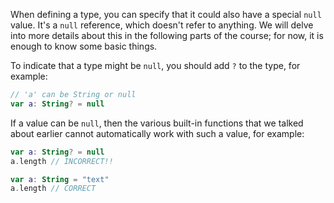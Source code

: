 When defining a type, you can specify that it could also have a special `null` value.
It's a `null` reference, which doesn't refer to anything.
We will delve into more details about this in the following parts of the course;
for now, it is enough to know some basic things.

To indicate that a type might be `null`, you should add `?` to the type, for example:
```kotlin
// 'a' can be String or null
var a: String? = null
```

If a value can be `null`, then the various built-in functions that we talked about earlier
cannot automatically work with such a value, for example:
```kotlin
var a: String? = null
a.length // INCORRECT!!

var a: String = "text"
a.length // CORRECT
```